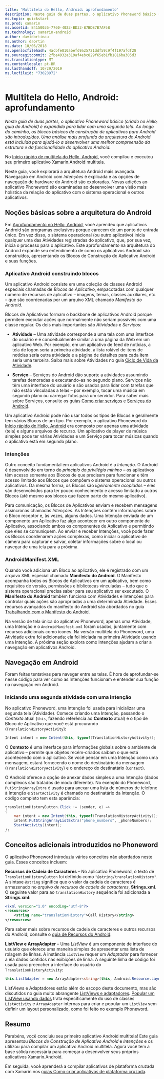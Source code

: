 ```yaml
---
title: 'Multitela do Hello, Android: aprofundamento'
description: Neste guia de duas partes, o aplicativo Phoneword básico (criado no guia Hello, Android) é expandido para processar uma segunda tela. Ao longo do caminho, são apresentados os Blocos de Construção de Aplicativo Android básico. Um aprofundamento na arquitetura Android está incluído para ajudá-lo a desenvolver uma melhor compreensão da estrutura de aplicativo e da funcionalidade do Android.
ms.topic: quickstart
ms.prod: xamarin
ms.assetid: E4150036-7760-4023-BD33-B7BDE7B7AF5B
ms.technology: xamarin-android
author: davidortinau
ms.author: daortin
ms.date: 10/05/2018
ms.openlocfilehash: 4acbfe810abefd9a25721ddf59c9f4f197afdf28
ms.sourcegitcommit: 2fbe4932a319af4ebc829f65eb1fb1816ba305d3
ms.translationtype: MT
ms.contentlocale: pt-BR
ms.lasthandoff: 10/29/2019
ms.locfileid: "73020972"
---
```

# <a name="hello-android-multiscreen-deep-dive"></a>Multitela do Hello, Android: aprofundamento

_Neste guia de duas partes, o aplicativo Phoneword básico (criado no Hello, guia do Android) é expandido para lidar com uma segunda tela. Ao longo do caminho, os blocos básicos de construção de aplicativos para Android são introduzidos. Uma análise mais profunda da arquitetura do Android está incluída para ajudá-lo a desenvolver uma melhor compreensão da estrutura e da funcionalidade do aplicativo Android._

No [Início rápido de multitela do Hello, Android](~/android/get-started/hello-android-multiscreen/hello-android-multiscreen-quickstart.md), você compilou e executou seu primeiro aplicativo Xamarin.Android multitela.

Neste guia, você explorará a arquitetura Android mais avançada. Navegação em Android com *Intenções* é explicada e as opções de navegação de hardware do Android são exploradas. Novas adições ao aplicativo Phoneword são examinadas ao desenvolver uma visão mais holística da relação do aplicativo com o sistema operacional e outros aplicativos.

## <a name="android-architecture-basics"></a>Noções básicas sobre a arquitetura do Android

Em [Aprofundamento no Hello, Android](~/android/get-started/hello-android/hello-android-deepdive.md), você aprendeu que aplicativos Android são programas exclusivos porque carecem de um ponto de entrada único. Em vez disso, o sistema operacional (ou outro aplicativo) inicia qualquer uma das Atividades registradas do aplicativo, que, por sua vez, inicia o processo para o aplicativo. Este aprofundamento na arquitetura do Android expande seu entendimento de como os aplicativos Android são construídos, apresentando os Blocos de Construção do Aplicativo Android e suas funções.

### <a name="android-application-building-blocks"></a>Aplicativo Android construindo blocos

Um aplicativo Android consiste em uma coleção de classes Android especiais chamadas de *Blocos de Aplicativo*, empacotadas com qualquer número de recursos de aplicativo – imagens, temas, classes auxiliares, etc. &ndash; que são coordenadas por um arquivo XML chamado *Manifesto do Android*.

Blocos de Aplicativos formam o backbone de aplicativos Android porque permitem executar ações que normalmente não seriam possíveis com uma classe regular. Os dois mais importantes são _Atividades_ e _Serviços_:

- **Atividade** &ndash; Uma atividade corresponde a uma tela com uma interface do usuário e é conceitualmente similar a uma página da Web em um aplicativo Web. Por exemplo, em um aplicativo de feed de notícias, a tela de logon seria a primeira atividade, a lista rolável de itens de notícias seria outra atividade e a página de detalhes para cada item seria uma terceira. Saiba mais sobre Atividades no guia [Ciclo de Vida da Atividade](~/android/app-fundamentals/activity-lifecycle/index.md).

- **Serviço** &ndash; Serviços do Android dão suporte a atividades assumindo tarefas demoradas e executando-as no segundo plano. Serviços não têm uma interface do usuário e são usados para lidar com tarefas que não estão vinculadas a telas &ndash; por exemplo, tocar uma música em segundo plano ou carregar fotos para um servidor. Para saber mais sobre Serviços, consulte os guias [Como criar serviços](~/android/app-fundamentals/services/index.md) e [Serviços do Android](~/android/app-fundamentals/services/index.md).

Um aplicativo Android pode não usar todos os tipos de Blocos e geralmente tem vários Blocos de um tipo. Por exemplo, o aplicativo Phoneword do [Início rápido do Hello, Android](~/android/get-started/hello-android/hello-android-quickstart.md) era composto por apenas uma atividade (tela) e alguns arquivos de recurso. Um aplicativo de player de música simples pode ter várias Atividades e um Serviço para tocar músicas quando o aplicativo está em segundo plano.

### <a name="intents"></a>Intenções

Outro conceito fundamental em aplicativos Android é a *Intenção*.
O Android é desenvolvido em torno do *princípio do privilégio mínimo* &ndash; os aplicativos têm acesso somente aos Blocos de que precisam para funcionar e têm acesso limitado aos Blocos que compõem o sistema operacional ou outros aplicativos. Da mesma forma, os Blocos são *ligeiramente acoplados* &ndash; eles são desenvolvidos para ter pouco conhecimento e acesso limitado a outros Blocos (até mesmo aos blocos que fazem parte do mesmo aplicativo).

Para comunicação, os Blocos de Aplicativos enviam e recebem mensagens assíncronas chamadas *Intenções*. As Intenções contêm informações sobre o Bloco receptor e, às vezes, alguns dados. Uma Intenção enviada de um componente um Aplicativo faz algo acontecer em outro componente de Aplicativo, associando ambos os componentes de Aplicativo e permitindo que eles se comuniquem. Ao enviar e receber Intenções, você pode fazer os Blocos coordenarem ações complexas, como iniciar o aplicativo de câmera para capturar e salvar, coletar informações sobre o local ou navegar de uma tela para a próxima.

### <a name="androidmanifestxml"></a>AndroidManifest.XML

Quando você adiciona um Bloco ao aplicativo, ele é registrado com um arquivo XML especial chamado **Manifesto do Android**. O Manifesto acompanha todos os Blocos de Aplicativos em um aplicativo, bem como requisitos de versão, permissões e bibliotecas vinculadas &ndash; tudo que o sistema operacional precisa saber para seu aplicativo ser executado. O **Manifesto do Android** também funciona com Atividades e Intenções para controlar quais ações são apropriadas a uma determinada Atividade. Esses recursos avançados do manifesto do Android são abordados no guia [Trabalhando com o Manifesto do Android](~/android/platform/android-manifest.md).

Na versão de tela única do aplicativo Phoneword, apenas uma Atividade, uma Intenção e o `AndroidManifest.xml` foram usados, juntamente com recursos adicionais como ícones. Na versão multitela do Phoneword, uma Atividade extra foi adicionada; ela foi iniciada na primeira Atividade usando uma Intenção. A próxima seção explora como Intenções ajudam a criar a navegação em aplicativos Android.

## <a name="android-navigation"></a>Navegação em Android

Foram feitas tentativas para navegar entre as telas. É hora de aprofundar-se nesse código para ver como as Intenções funcionam e entender sua função na navegação em Android.

### <a name="launching-a-second-activity-with-an-intent"></a>Iniciando uma segunda atividade com uma intenção

No aplicativo Phoneword, uma Intenção foi usada para inicializar uma segunda tela (Atividade). Comece criando uma Intenção, passando o *Contexto* atual (`this`, fazendo referência ao **Contexto** atual) e o tipo de Bloco de Aplicativo que você está procurando (`TranslationHistoryActivity`):

```csharp
Intent intent = new Intent(this, typeof(TranslationHistoryActivity));
```

O **Contexto** é uma interface para informações globais sobre o ambiente de aplicativo &ndash; permite que objetos recém-criados saibam o que está acontecendo com o aplicativo. Se você pensar em uma Intenção como uma mensagem, estará fornecendo o nome do destinatário da mensagem (`TranslationHistoryActivity`) e o endereço do destinatário (`Context`).

O Android oferece a opção de anexar dados simples a uma Intenção (dados complexos são tratados de modo diferente). No exemplo do Phoneword, `PutStringArrayExtra` é usado para anexar uma lista de números de telefone à Intenção e `StartActivity` é chamado no destinatário da Intenção. O código completo tem esta aparência:

```csharp
translationHistoryButton.Click += (sender, e) =>
{
    var intent = new Intent(this, typeof(TranslationHistoryActivity));
    intent.PutStringArrayListExtra("phone_numbers", _phoneNumbers);
    StartActivity(intent);
};
```

## <a name="additional-concepts-introduced-in-phoneword"></a>Conceitos adicionais introduzidos no Phoneword

O aplicativo Phoneword introduziu vários conceitos não abordados neste guia. Esses conceitos incluem:

**Recursos de Cadeia de Caracteres** &ndash; No aplicativo Phoneword, o texto de `TranslationHistoryButton` foi definido como `"@string/translationHistory"`. A sintaxe `@string` significa que o valor da cadeia de caracteres é armazenado no _arquivo de recursos de cadeia de caracteres_, **Strings.xml**. O seguinte valor para ao `translationHistory` sequência foi adicionada a **Strings.xml**:

```xml
<?xml version="1.0" encoding="utf-8"?>
<resources>
    <string name="translationHistory">Call History</string>
</resources>
```

Para saber mais sobre recursos de cadeia de caracteres e outros recursos do Android, consulte o [guia de Recursos do Android](~/android/app-fundamentals/resources-in-android/index.md).

**ListView e ArrayAdapter** &ndash; Uma _ListView_ é um componente de interface do usuário que oferece uma maneira simples de apresentar uma lista de rolagem de linhas. A instância `ListView` requer um _Adaptador_ para fornecer a ela dados contidos nas exibições de linha. A seguinte linha de código foi usada para preencher a interface do usuário do `TranslationHistoryActivity`:

```csharp
this.ListAdapter = new ArrayAdapter<string>(this, Android.Resource.Layout.SimpleListItem1, phoneNumbers);
```

ListViews e Adaptadores estão além do escopo deste documento, mas são discutidos no guia muito abrangente [ListViews e adaptadores](~/android/user-interface/layouts/list-view/index.md).
[Popular um ListView usando dados](~/android/user-interface/layouts/list-view/populating.md) trata especificamente do uso de classes `ListActivity` e `ArrayAdapter` internas para criar e popular um `ListView` sem definir um layout personalizado, como foi feito no exemplo Phoneword.

## <a name="summary"></a>Resumo

Parabéns, você concluiu seu primeiro aplicativo Android multitela! Este guia apresentou *Blocos de Construção de Aplicativo Android* e *Intenções* e os utilizou para compilar um aplicativo Android multitela. Agora você tem a base sólida necessária para começar a desenvolver seus próprios aplicativos Xamarin.Android.

Em seguida, você aprenderá a compilar aplicativos de plataforma cruzada com Xamarin nos [guias Como criar aplicativos de plataforma cruzada](~/cross-platform/app-fundamentals/building-cross-platform-applications/index.md).
